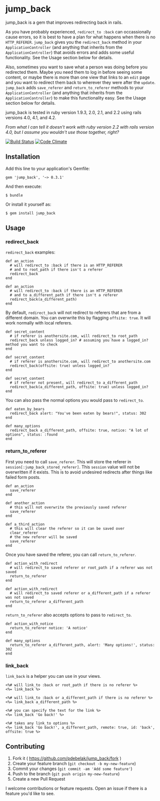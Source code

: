 # jump_back

jump_back is a gem that improves redirecting back in rails.

As you have probably experienced, `redirect_to :back` can occassionally cause errors, so it is best to have a plan for what happens when there is no `HTTP_REFERER`. `jump_back` gives you the `redirect_back` method in your `ApplicationController` (and anything that inherits from the `ApplicationController`) that avoids errors and adds some useful functionality. See the Usage section below for details.

Also, sometimes you want to save what a person was doing before you redirected them. Maybe you need them to log in before seeing some content, or maybe there is more than one view that links to an `edit` page and you want to redirect them back to wherever they were after the `update`. `jump_back` adds `save_referer` and `return_to_referer` methods to your `ApplicationController` (and anything that inherits from the `ApplicationController`) to make this functionality easy. See the Usage section below for details.

jump_back is tested in ruby version 1.9.3, 2.0, 2.1, and 2.2 using rails versions 4.0, 4.1, and 4.2.

*From what I can tell it doesn't work with ruby version 2.2 with rails version 4.0, but I assume you wouldn't use those together, right?*

[![Build Status](https://travis-ci.org/pdebelak/jump_back.svg?branch=master)](https://travis-ci.org/pdebelak/jump_back)
[![Code Climate](https://codeclimate.com/github/pdebelak/jump_back/badges/gpa.svg)](https://codeclimate.com/github/pdebelak/jump_back)

## Installation

Add this line to your application's Gemfile:

    gem 'jump_back', '~> 0.3.1'

And then execute:

    $ bundle

Or install it yourself as:

    $ gem install jump_back

## Usage

### redirect_back

`redirect_back` examples:

    def an_action
      # will redirect_to :back if there is an HTTP_REFERER
      # and to root_path if there isn't a referer
      redirect_back
    end
    
    def an_action
      # will redirect_to :back if there is an HTTP_REFERER
      # and to a_different_path if there isn't a referer
      redirect_back(a_different_path)
    end
    
By default, `redirect_back` will not redirect to referers that are from a different domain. You can overwrite this by flagging `offsite: true`. It will work normally with local referers.
    
    def secret_content
      # if referer is anothersite.com, will redirect_to root_path
      redirect_back unless logged_in? # assuming you have a logged_in? method you want to check
    end
    
    def secret_content
      # if referer is anothersite.com, will redirect_to anothersite.com
      redirect_back(offsite: true) unless logged_in?
    end
    
    def secret_content
      # if referer not present, will redirect_to a_different_path
      redirect_back(a_different_path, offsite: true) unless logged_in?
    end
    
You can also pass the normal options you would pass to `redirect_to`.

    def eaten_by_bears
      redirect_back alert: "You've been eaten by bears!", status: 302
    end
    
    def many_options
      redirect_back a_different_path, offsite: true, notice: "A lot of options", status: :found
    end
    
### return_to_referer

First you need to call `save_referer`. This will store the referer in `session[:jump_back_stored_referer]`. This `session` value will not be overwritten if it exists. This is to avoid undesired redirects after things like failed form posts.

    def an_action
      save_referer
    end
    
    def another_action
      # this will not overwrite the previously saved referer
      save_referer
    end
    
    def a_third_action
      # this will clear the referer so it can be saved over
      clear_referer
      # the new referer will be saved
      save_referer
    end
      
Once you have saved the referer, you can call `return_to_referer`.

    def action_with_redirect
      # will redirect_to saved referer or root_path if a referer was not saved
      return_to_referer
    end
    
    def action_with_redirect
      # will redirect_to saved referer or a_different_path if a referer was not saved
      return_to_referer a_different_path
    end
    
`return_to_referer` also accepts options to pass to `redirect_to`.

    def action_with_notice
      return_to_referer notice: 'A notice'
    end
    
    def many_options
      return_to_referer a_different_path, alert: 'Many options!', status: 302
    end
    
### link_back

`link_back` is a helper you can use in your views.

    <%# will link_to :back or root_path if there is no referer %>
    <%= link_back %>
    
    <%# will link_to :back or a_different_path if there is no referer %>
    <%= link_back a_different_path %>
    
    <%# you can specify the text for the link %>
    <%= link_back 'Go back!' %>
    
    <%# takes any link_to options %>
    <%= link_back 'Go back!', a_different_path, remote: true, id: 'back', offsite: true %>

## Contributing

1. Fork it ( https://github.com/pdebelak/jump_back/fork )
2. Create your feature branch (`git checkout -b my-new-feature`)
3. Commit your changes (`git commit -am 'Add some feature'`)
4. Push to the branch (`git push origin my-new-feature`)
5. Create a new Pull Request

I welcome contributions or feature requests. Open an issue if there is a feature you'd like to see.